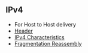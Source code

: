 ## IPv4
- For Host to Host delivery
- [Header](IPv4_Header)
- [IPv4 Characteristics](IPv4_Characteristics)
- [Fragmentation Reassembly](Fragmentation_Reassembly)
